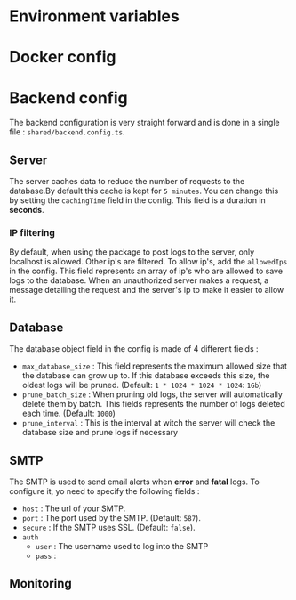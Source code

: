 # Environment variables

# Docker config

# Backend config

The backend configuration is very straight forward and is done in a single file : `shared/backend.config.ts`.

## Server

The server caches data to reduce the number of requests to the database.By default this cache is kept for `5 minutes`. You can change this by setting the `cachingTime` field in the config. This field is a duration in **seconds**.


### IP filtering

By default, when using the package to post logs to the server, only localhost is allowed. Other ip's are filtered. To allow ip's, add the `allowedIps` in the config. This field represents an array of ip's who are allowed to save logs to the database. When an unauthorized server makes a request, a message detailing the request and the server's ip to make it easier to allow it.

## Database

The database object field in the config is made of 4 different fields :
 - `max_database_size` : This field represents the maximum allowed size that the database can grow up to. If this database exceeds this size, the oldest logs will be pruned. (Default: `1 * 1024 * 1024 * 1024`: `1Gb`)
 - `prune_batch_size` : When pruning old logs, the server will automatically delete them by batch. This fields represents the number of logs deleted each time. (Default: `1000`)
 - `prune_interval` : This is the interval at witch the server will check the database size and prune logs if necessary

## SMTP

The SMTP is used to send email alerts when **error** and **fatal** logs. To configure it, yo need to specify the following fields :
 - `host` : The url of your SMTP.
 - `port` : The port used by the SMTP. (Default: `587`).
 - `secure` : If the SMTP uses SSL. (Default: `false`).
 - `auth`
   - `user` : The username used to log into the SMTP
   - `pass` :

## Monitoring

